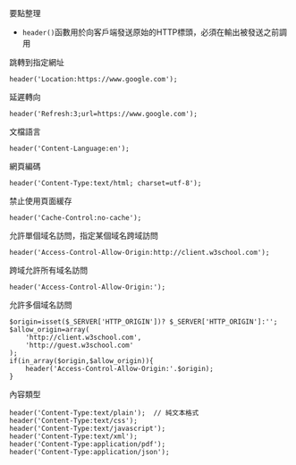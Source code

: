 要點整理
- `header()`函數用於向客戶端發送原始的HTTP標頭，必須在輸出被發送之前調用

跳轉到指定網址
```
header('Location:https://www.google.com');
```

延遲轉向
```
header('Refresh:3;url=https://www.google.com');
```

文檔語言
```
header('Content-Language:en');
```

網頁編碼
```
header('Content-Type:text/html; charset=utf-8');
```

禁止使用頁面緩存
```
header('Cache-Control:no-cache');
```

允許單個域名訪問，指定某個域名跨域訪問
```
header('Access-Control-Allow-Origin:http://client.w3school.com');
```

跨域允許所有域名訪問
```
header('Access-Control-Allow-Origin:');
```

允許多個域名訪問
```
$origin=isset($_SERVER['HTTP_ORIGIN'])? $_SERVER['HTTP_ORIGIN']:'';
$allow_origin=array(
	'http://client.w3school.com',
	'http://guest.w3school.com'
);
if(in_array($origin,$allow_origin)){
	header('Access-Control-Allow-Origin:'.$origin);
}	
```

內容類型
```
header('Content-Type:text/plain');	// 純文本格式
header('Content-Type:text/css');
header('Content-Type:text/javascript');
header('Content-Type:text/xml');
header('Content-Type:application/pdf');
header('Content-Type:application/json');
```